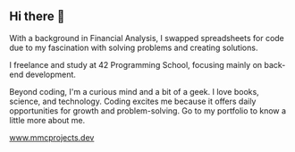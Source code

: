 ## Hi there 👋

With a background in Financial Analysis, I swapped spreadsheets for code due to my fascination with solving problems and creating solutions.

I freelance and study at 42 Programming School, focusing mainly on back-end development.

Beyond coding, I'm a curious mind and a bit of a geek. I love books, science, and technology. Coding excites me because it offers daily opportunities for growth and problem-solving. 
Go to my portfolio to know a little more about me. 

www.mmcprojects.dev
